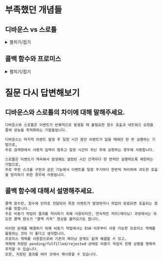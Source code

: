 # 부족했던 개념들

## 디바운스 vs 스로틀

<details>
<summary>펼치기/접기</summary>

### 디바운스(Debounce)
- 이벤트가 연속해서 발생할 때, 마지막 이벤트 발생 후 일정 시간 동안 추가 이벤트가 없을 때에만 한 번 실행하는 기법
- 즉, 사용자가 특정 행동을 멈춘 후에야 실행
- 예) 검색창에서 타이핑할 때, 사용자가 입력을 멈추고 300ms 후에 검색 요청을 보내는 경우 
- 장점: 불필요한 반복 실행을 막아 서버 부하나 렌더링 부담을 줄여줌

예시 코드: 스크롤 멈춘 후 300ms 동안 추가 스크롤 없으면 새 데이터 불러옴
```typescript jsx
import React, { useState, useEffect } from "react";

function debounce(func: Function, delay: number) {
  let timer: NodeJS.Timeout;
  return (...args: any) => {
    clearTimeout(timer);
    timer = setTimeout(() => func(...args), delay);
  };
}

export function DebounceInfiniteScroll() {
  const [items, setItems] = useState<number[]>([]);
  
  const loadMore = () => {
    console.log("Load more items - debounce");
    // 추가 아이템 불러오기 로직
  };

  const handleScroll = debounce(() => {
    if (window.innerHeight + window.scrollY >= document.body.offsetHeight - 500) {
      loadMore();
    }
  }, 300);

  useEffect(() => {
    window.addEventListener("scroll", handleScroll);
    return () => window.removeEventListener("scroll", handleScroll);
  }, []);

  return <div>{/* 리스트 렌더링 */}</div>;
}
```

### 스로틀(Throttle)
- 이벤트가 계속해서 발생해도, 설정된 시간 간격마다 한 번씩만 실행하도록 제한하는 기법
- 연속 이벤트를 일정 주기로 나누어 실행
- 예) 스크롤 이벤트를 500ms에 한 번씩 처리하여 과도한 호출 방지
- 장점: 주기적으로 이벤트를 실행하므로 중간 중간 상태를 갱신할 수 있어 부드러운 사용자 경험을 제공

예시 코드: 스크롤이 계속되어도 500ms에 한 번 호출 제한하여 새 데이터 요청
```typescript jsx
import React, { useState, useEffect } from "react";

function throttle(func: Function, limit: number) {
  let inThrottle: boolean;
  return (...args: any) => {
    if (!inThrottle) {
      func(...args);
      inThrottle = true;
      setTimeout(() => (inThrottle = false), limit);
    }
  };
}

export function ThrottleInfiniteScroll() {
  const [items, setItems] = useState<number[]>([]);
  
  const loadMore = () => {
    console.log("Load more items - throttle");
    // 추가 아이템 불러오기 로직
  };

  const handleScroll = throttle(() => {
    if (window.innerHeight + window.scrollY >= document.body.offsetHeight - 500) {
      loadMore();
    }
  }, 500);

  useEffect(() => {
    window.addEventListener("scroll", handleScroll);
    return () => window.removeEventListener("scroll", handleScroll);
  }, []);

  return <div>{/* 리스트 렌더링 */}</div>;
}
```

### 디바운스가 입력창과 같은 이벤트에 더 유리함에도 무한 스크롤에서 고려되는 이유
사용자의 스크롤 이벤트가 매우 빠르고 빈번하게 발생할 때, 실제로는 마지막 스크롤 멈춤 시점에만 데이터를 새로 불러오는 것이 효율적일 수 있기 때문
- 스크롤이 멈추는 시점 감지
  - 사용자가 스크롤을 빠르게 내릴 때마다 데이터를 불러오면 과도한 네트워크 요청과 렌더링 부담이 발생
  - 디바운스는 "마지막 스크롤 후 일정 시간 동안 추가 스크롤이 없으면" 한 번만 처리하도록 해 과부하를 줄임
- 불필요한 요청 방지
  - 예를 들어, 사용자가 스크롤을 중간에 잠시 멈추면 그때 데이터를 요청해도 충분하다면 디바운스를 적용해 효율을 높일 수 있음
- 네트워크 비용 절감 및 UX 향상
  - 반복된 데이터 로드를 줄여 서버 부담을 낮추고, 사용자에게 부드러운 경험을 제공 

### 정리
```text
무한 스크롤에서는 주기적 상태 갱신(스로틀)과 마지막 이벤트 대기(디바운스)가 모두 상황에 따라 필요할 수 있습니다.
스로틀은 스크롤이 연속될 때 일정 주기로 상태를 업데이트하고, 
디바운스는 스크롤이 멈춘 시점에 한 번만 최종 데이터를 불러오는 데 사용됩니다.
```

[위로](#디바운스-vs-스로틀)

</details>

## 콜백 함수와 프로미스

<details>
<summary>펼치기/접기</summary>

### 기본 개념
- 다른 함수의 인자로 전달되어 특정 이벤트가 발생하거나 작업이 완료되면 호출되는 함수
- 주로 비동기 작업의 결과를 처리하기 위해 사용됨
- 예를 들어, 서버에서 데이터를 받아서 그 결과를 콜백 함수 안에서 처리하는 방식

### 프로미스(Promise)
- 비동기 작업의 성공(이행) 또는 실패(거부) 상태와 그 결과를 표현하는 객체
- .then(), .catch() 메서드를 사용해 결과를 처리하며, 체이닝(연속된 비동기 호출)을 쉽게 할 수 있음
- ES6 이후 공식적인 비동기 처리 메커니즘으로 자리 잡음

#### 프로미스의 이점
- 가독성 향상: 복잡한 비동기 작업을 순차적으로 처리할 때 콜백 지옥 문제를 해결해줌
- 에러 처리 용이: .catch()를 통해 실패나 예외를 체계적으로 처리 가능
- 비동기 결과 재사용 가능: 프로미스 객체 자체에 결과를 저장하기 때문에 여러 곳에서 활용할 수 있음
- 코드 간결화: async/await 구문을 써서 마치 동기 코드처럼 비동기 작업을 처리할 수 있음

```javascript
// 콜백 지옥 예시
getData(function(a) {
    getMoreData(a, function(b) {
        getEvenMoreData(b, function(c) {
            // 깊어지는 중첩...
        });
    });
});

// 프로미스 체이닝
getData()
    .then(a => getMoreData(a))
    .then(b => getEvenMoreData(b))
    .then(c => console.log(c));
```

[위로](#콜백-함수와-프로미스)

</details>

# 질문 다시 답변해보기

## 디바운스와 스로틀의 차이에 대해 말해주세요.

```text
디바운스와 스로틀은 이벤트가 반복적으로 발생할 때 불필요한 함수 호출과 네트워크 요청을 줄여 성능을 최적화하는 기법들입니다.

디바운스는 마지막 이벤트 발생 후 일정 시간 동안 이벤트가 없을 때에만 한 번 실행하는 기법으로,
주로 검색창에서 사용자 입력이 멈추고 일정 시간이 지난 후에 요청하는 경우에 사용합니다.

스로틀은 이벤트가 계속해서 발생해도 설정된 시간 간격마다 한 번씩만 실행하도록 제한하는 기법으로,
주로 무한 스크롤 구현과 같은 기능에서 이벤트를 일정 주기마다 한번씩 처리하여 과도한 호출을 방지하기 위한 경우에 사용됩니다.
```

## 콜백 함수에 대해서 설명해주세요.

```text
콜백 함수란, 함수에 인자로 전달되어 특정 이벤트가 발생하거나 작업이 완료되면 호출되는 함수를 뜻합니다.
주로 비동기 작업의 결과를 처리하기 위해 사용되지만, 연속적인 처리(체이닝) 과정에서는 과도한 콜백 함수가 "콜백 지옥" 현상을 불러오기도 합니다.

이러한 문제를 해결하기 위해 비동기 작업에서는 ES6 이후부터 사용 가능한 프로미스 객체를 활용하는 것이 더 좋다고 생각합니다.
프로미스 객체를 사용함으로써 기존의 체이닝 문제도 쉽게 해결할 수 있고,
객체에 저장된 pending/fulfilled/rejected 상태로 비동기 작업의 진행 상황을 명확히 추적할 수 있습니다.
또한, 저장된 결과를 여러 곳에서 재사용할 수 있습니다.  
```